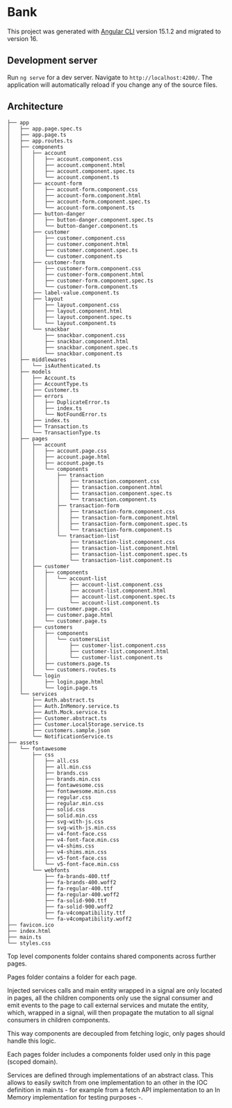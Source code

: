 # Bank

This project was generated with [Angular CLI](https://github.com/angular/angular-cli) version 15.1.2 and migrated to version 16.

## Development server

Run `ng serve` for a dev server. Navigate to `http://localhost:4200/`. The application will automatically reload if you change any of the source files.

## Architecture
```
├── app
│   ├── app.page.spec.ts
│   ├── app.page.ts
│   ├── app.routes.ts
│   ├── components
│   │   ├── account
│   │   │   ├── account.component.css
│   │   │   ├── account.component.html
│   │   │   ├── account.component.spec.ts
│   │   │   └── account.component.ts
│   │   ├── account-form
│   │   │   ├── account-form.component.css
│   │   │   ├── account-form.component.html
│   │   │   ├── account-form.component.spec.ts
│   │   │   └── account-form.component.ts
│   │   ├── button-danger
│   │   │   ├── button-danger.component.spec.ts
│   │   │   └── button-danger.component.ts
│   │   ├── customer
│   │   │   ├── customer.component.css
│   │   │   ├── customer.component.html
│   │   │   ├── customer.component.spec.ts
│   │   │   └── customer.component.ts
│   │   ├── customer-form
│   │   │   ├── customer-form.component.css
│   │   │   ├── customer-form.component.html
│   │   │   ├── customer-form.component.spec.ts
│   │   │   └── customer-form.component.ts
│   │   ├── label-value.component.ts
│   │   ├── layout
│   │   │   ├── layout.component.css
│   │   │   ├── layout.component.html
│   │   │   ├── layout.component.spec.ts
│   │   │   └── layout.component.ts
│   │   └── snackbar
│   │       ├── snackbar.component.css
│   │       ├── snackbar.component.html
│   │       ├── snackbar.component.spec.ts
│   │       └── snackbar.component.ts
│   ├── middlewares
│   │   └── isAuthenticated.ts
│   ├── models
│   │   ├── Account.ts
│   │   ├── AccountType.ts
│   │   ├── Customer.ts
│   │   ├── errors
│   │   │   ├── DuplicateError.ts
│   │   │   ├── index.ts
│   │   │   └── NotFoundError.ts
│   │   ├── index.ts
│   │   ├── Transaction.ts
│   │   └── TransactionType.ts
│   ├── pages
│   │   ├── account
│   │   │   ├── account.page.css
│   │   │   ├── account.page.html
│   │   │   ├── account.page.ts
│   │   │   └── components
│   │   │       ├── transaction
│   │   │       │   ├── transaction.component.css
│   │   │       │   ├── transaction.component.html
│   │   │       │   ├── transaction.component.spec.ts
│   │   │       │   └── transaction.component.ts
│   │   │       ├── transaction-form
│   │   │       │   ├── transaction-form.component.css
│   │   │       │   ├── transaction-form.component.html
│   │   │       │   ├── transaction-form.component.spec.ts
│   │   │       │   └── transaction-form.component.ts
│   │   │       └── transaction-list
│   │   │           ├── transaction-list.component.css
│   │   │           ├── transaction-list.component.html
│   │   │           ├── transaction-list.component.spec.ts
│   │   │           └── transaction-list.component.ts
│   │   ├── customer
│   │   │   ├── components
│   │   │   │   └── account-list
│   │   │   │       ├── account-list.component.css
│   │   │   │       ├── account-list.component.html
│   │   │   │       ├── account-list.component.spec.ts
│   │   │   │       └── account-list.component.ts
│   │   │   ├── customer.page.css
│   │   │   ├── customer.page.html
│   │   │   └── customer.page.ts
│   │   ├── customers
│   │   │   ├── components
│   │   │   │   └── customersList
│   │   │   │       ├── customer-list.component.css
│   │   │   │       ├── customer-list.component.html
│   │   │   │       └── customer-list.component.ts
│   │   │   ├── customers.page.ts
│   │   │   └── customers.routes.ts
│   │   └── login
│   │       ├── login.page.html
│   │       └── login.page.ts
│   └── services
│       ├── Auth.abstract.ts
│       ├── Auth.InMemory.service.ts
│       ├── Auth.Mock.service.ts
│       ├── Customer.abstract.ts
│       ├── Customer.LocalStorage.service.ts
│       ├── customers.sample.json
│       └── NotificationService.ts
├── assets
│   └── fontawesome
│       ├── css
│       │   ├── all.css
│       │   ├── all.min.css
│       │   ├── brands.css
│       │   ├── brands.min.css
│       │   ├── fontawesome.css
│       │   ├── fontawesome.min.css
│       │   ├── regular.css
│       │   ├── regular.min.css
│       │   ├── solid.css
│       │   ├── solid.min.css
│       │   ├── svg-with-js.css
│       │   ├── svg-with-js.min.css
│       │   ├── v4-font-face.css
│       │   ├── v4-font-face.min.css
│       │   ├── v4-shims.css
│       │   ├── v4-shims.min.css
│       │   ├── v5-font-face.css
│       │   └── v5-font-face.min.css
│       └── webfonts
│           ├── fa-brands-400.ttf
│           ├── fa-brands-400.woff2
│           ├── fa-regular-400.ttf
│           ├── fa-regular-400.woff2
│           ├── fa-solid-900.ttf
│           ├── fa-solid-900.woff2
│           ├── fa-v4compatibility.ttf
│           └── fa-v4compatibility.woff2
├── favicon.ico
├── index.html
├── main.ts
└── styles.css
```

Top level components folder contains shared components across further pages.

Pages folder contains a folder for each page.

Injected services calls and main entity wrapped in a signal are only located in pages, all the children components only use the signal consumer and emit events to the page to call external services and mutate the entity, which, wrapped in a signal, will then propagate the mutation to all signal consumers in children components.

This way components are decoupled from fetching logic, only pages should handle this logic.

Each pages folder includes a components folder used only in this page (scoped domain).

Services are defined through implementations of an abstract class. This allows to easily switch from one implementation to an other in the IOC definition in main.ts - for example from a fetch API implementation to an In Memory implementation for testing purposes -.
